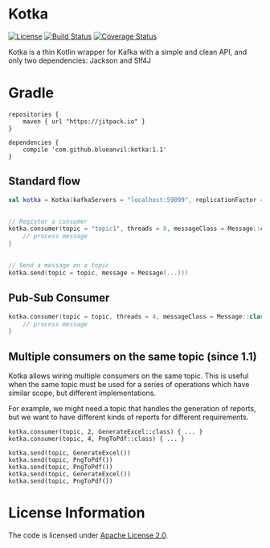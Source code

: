 # Kotka
[![License](https://img.shields.io/badge/License-Apache%202.0-blue.svg)](https://opensource.org/licenses/Apache-2.0)
[![Build Status](https://travis-ci.com/blueanvil/kotka.svg?branch=master)](https://travis-ci.com/blueanvil/kotka)
[![Coverage Status](https://coveralls.io/repos/github/blueanvil/kotka/badge.svg?branch=master)](https://coveralls.io/github/blueanvil/kotka?branch=master)

Kotka is a thin Kotlin wrapper for Kafka with a simple and clean API, and only two dependencies: Jackson and Slf4J

# Gradle

```
repositories {
    maven { url "https://jitpack.io" }
}

dependencies {
    compile 'com.github.blueanvil:kotka:1.1'
}
```

## Standard flow
```kotlin
val kotka = Kotka(kafkaServers = "localhost:59099", replicationFactor = 1)


// Register a consumer
kotka.consumer(topic = "topic1", threads = 8, messageClass = Message::class) { message ->
    // process message
}


// Send a message on a topic
kotka.send(topic = topic, message = Message(...)))
```

## Pub-Sub Consumer
```kotlin
kotka.consumer(topic = topic, threads = 4, messageClass = Message::class, pubSub = true) { message ->
    // process message
}
```

## Multiple consumers on the same topic (since 1.1)
Kotka allows wiring multiple consumers on the same topic. This is useful when the same topic must be used
for a series of operations which have similar scope, but different implementations.

For example, we might need a topic that handles the generation of reports, but we want to have
different kinds of reports for different requirements.

```
kotka.consumer(topic, 2, GenerateExcel::class) { ... }
kotka.consumer(topic, 4, PngToPdf::class) { ... }

kotka.send(topic, GenerateExcel())
kotka.send(topic, PngToPdf())
kotka.send(topic, PngToPdf())
kotka.send(topic, GenerateExcel())
kotka.send(topic, PngToPdf())
```

# License Information
The code is licensed under [Apache License 2.0](https://www.apache.org/licenses/LICENSE-2.0).
